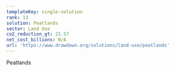 ```yaml
---
templateKey: single-solution
rank: 13
solution: Peatlands
sector: Land Use
co2_reduction_gt: 21.57
net_cost_billions: N/A
url: 'https://www.drawdown.org/solutions/land-use/peatlands'
---
```


Peatlands